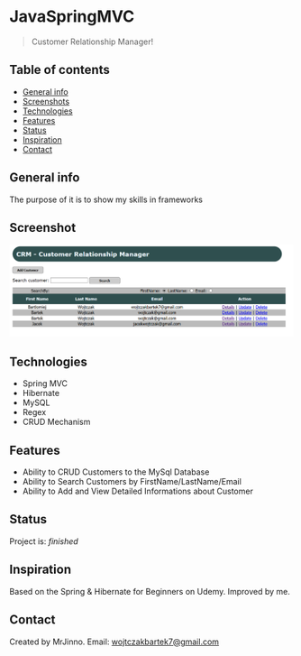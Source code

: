 # JavaSpringMVC
> Customer Relationship Manager!

## Table of contents
* [General info](#general-info)
* [Screenshots](#screenshots)
* [Technologies](#technologies)
* [Features](#features)
* [Status](#status)
* [Inspiration](#inspiration)
* [Contact](#contact)

## General info
The purpose of it is to show my skills in frameworks

## Screenshot
![Example screenshot](./WebContent/resources/images/Screenshot_2.png)

## Technologies
* Spring MVC
* Hibernate
* MySQL
* Regex
* CRUD Mechanism

## Features
* Ability to CRUD Customers to the MySql Database
* Ability to Search Customers by FirstName/LastName/Email
* Ability to Add and View Detailed Informations about Customer

## Status
Project is: _finished_

## Inspiration
Based on the Spring & Hibernate for Beginners on Udemy. Improved by me.

## Contact
Created by MrJinno. Email: wojtczakbartek7@gmail.com
